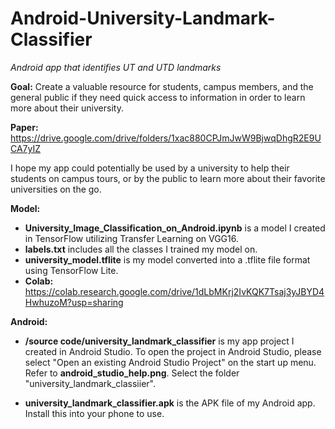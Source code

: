 # Android-University-Landmark-Classifier
*Android app that identifies UT and UTD landmarks*

**Goal:** Create a valuable resource for students, campus members, and the general public if they need quick access to information in order to learn more about their university. 

**Paper:** https://drive.google.com/drive/folders/1xac880CPJmJwW9BjwqDhgR2E9UCA7yIZ

I hope my app could potentially be used by a university to help their students on campus tours, or by the public to learn more about their favorite universities on the go.

**Model:**
- **University_Image_Classification_on_Android.ipynb** is a model I created in TensorFlow utilizing Transfer Learning on VGG16.
- **labels.txt** includes all the classes I trained my model on.
- **university_model.tflite** is my model converted into a .tflite file format using TensorFlow Lite.
- **Colab:** https://colab.research.google.com/drive/1dLbMKrj2IvKQK7Tsaj3yJBYD4HwhuzoM?usp=sharing

**Android:**
* **/source code/university_landmark_classifier** is my app project I created in Android Studio. To open the project in Android Studio, please select "Open an existing Android Studio Project" on the start up menu. Refer to **android_studio_help.png**. Select the folder "university_landmark_classiier".
- **university_landmark_classifier.apk** is the APK file of my Android app. Install this into your phone to use. 

